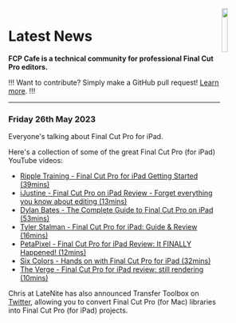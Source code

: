 <img src="https://raw.githubusercontent.com/CommandPost/FinalCutPro/master/docs/static/fcpcafe.png" align="right" width="15%" height="15%" />

# Latest News

**FCP Cafe is a technical community for professional Final Cut Pro editors.**

!!!
Want to contribute? Simply make a GitHub pull request! [Learn more](https://fcp.cafe/contribute/).
!!!

---

### Friday 26th May 2023

Everyone's talking about Final Cut Pro for iPad.

Here's a collection of some of the great Final Cut Pro (for iPad) YouTube videos:

- [Ripple Training - Final Cut Pro for iPad Getting Started (39mins)](https://www.youtube.com/watch?v=XvMDC9V3-Rs)
- [iJustine - Final Cut Pro on iPad Review - Forget everything you know about editing (13mins)](https://www.youtube.com/watch?v=MjRouMY7bgU)
- [Dylan Bates - The Complete Guide to Final Cut Pro on iPad (53mins)](https://www.youtube.com/watch?v=iLXnuoEPheQ)
- [Tyler Stalman - Final Cut Pro for iPad: Guide & Review (16mins)](https://www.youtube.com/watch?v=eKG_T9GumVM)
- [PetaPixel - Final Cut Pro for iPad Review: It FINALLY Happened! (12mins)](https://www.youtube.com/watch?v=cacbcjvlFRg)
- [Six Colors - Hands on with Final Cut Pro for iPad (32mins)](https://www.youtube.com/watch?v=VpwUN5o_3mo)
- [The Verge - Final Cut Pro for iPad review: still rendering (10mins)](https://www.youtube.com/watch?v=r4QCQ7qGsL4)

Chris at LateNite has also announced Transfer Toolbox on [Twitter](https://twitter.com/chrisatlatenite/status/1661610054292758529), allowing you to convert Final Cut Pro (for Mac) libraries into Final Cut Pro (for iPad) projects.